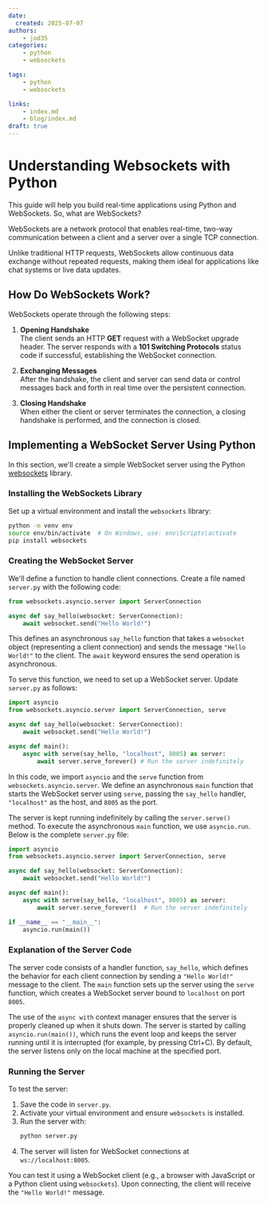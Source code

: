 ```yaml
---
date:
  created: 2025-07-07
authors:
    - jod35
categories:
    - python
    - websockets

tags:
    - python
    - websockets

links:
    - index.md
    - blog/index.md
draft: true
---
```

# Understanding Websockets with Python

This guide will help you build real-time applications using Python and WebSockets. So, what are WebSockets?

WebSockets are a network protocol that enables real-time, two-way communication between a client and a server over a single TCP connection. 
<!-- more -->
Unlike traditional HTTP requests, WebSockets allow continuous data exchange without repeated requests, making them ideal for applications like chat systems or live data updates.

## How Do WebSockets Work?

WebSockets operate through the following steps:

1. **Opening Handshake**  
   The client sends an HTTP **GET** request with a WebSocket upgrade header. The server responds with a **101 Switching Protocols** status code if successful, establishing the WebSocket connection.

2. **Exchanging Messages**  
   After the handshake, the client and server can send data or control messages back and forth in real time over the persistent connection.

3. **Closing Handshake**  
   When either the client or server terminates the connection, a closing handshake is performed, and the connection is closed.

## Implementing a WebSocket Server Using Python

In this section, we'll create a simple WebSocket server using the Python [websockets](https://websockets.readthedocs.io/en/stable/index.html) library.

### Installing the WebSockets Library

Set up a virtual environment and install the `websockets` library:

```bash
python -m venv env
source env/bin/activate  # On Windows, use: env\Scripts\activate
pip install websockets
```

### Creating the WebSocket Server

We'll define a function to handle client connections. Create a file named `server.py` with the following code:

```python
from websockets.asyncio.server import ServerConnection

async def say_hello(websocket: ServerConnection):
    await websocket.send("Hello World!")
```

This defines an asynchronous `say_hello` function that takes a `websocket` object (representing a client connection) and sends the message `"Hello World!"` to the client. The `await` keyword ensures the send operation is asynchronous.

To serve this function, we need to set up a WebSocket server. Update `server.py` as follows:

```python
import asyncio
from websockets.asyncio.server import ServerConnection, serve

async def say_hello(websocket: ServerConnection):
    await websocket.send("Hello World!")

async def main():
    async with serve(say_hello, "localhost", 8005) as server:
        await server.serve_forever() # Run the server indefinitely
```

In this code, we import `asyncio` and the `serve` function from `websockets.asyncio.server`. We define an asynchronous `main` function that starts the WebSocket server using `serve`, passing the `say_hello` handler, `"localhost"` as the host, and `8005` as the port. 

The server is kept running indefinitely by calling the `server.serve()` method. To execute the asynchronous `main` function, we use `asyncio.run`. Below is the complete `server.py` file:

```python
import asyncio
from websockets.asyncio.server import ServerConnection, serve

async def say_hello(websocket: ServerConnection):
    await websocket.send("Hello World!")

async def main():
    async with serve(say_hello, "localhost", 8005) as server:
        await server.serve_forever()  # Run the server indefinitely

if __name__ == "__main__":
    asyncio.run(main())
```

### Explanation of the Server Code
The server code consists of a handler function, `say_hello`, which defines the behavior for each client connection by sending a `"Hello World!"` message to the client. The `main` function sets up the server using the `serve` function, which creates a WebSocket server bound to `localhost` on port `8005`.

The use of the `async with` context manager ensures that the server is properly cleaned up when it shuts down. The server is started by calling `asyncio.run(main())`, which runs the event loop and keeps the server running until it is interrupted (for example, by pressing Ctrl+C). By default, the server listens only on the local machine at the specified port.

### Running the Server
To test the server:
1. Save the code in `server.py`.
2. Activate your virtual environment and ensure `websockets` is installed.
3. Run the server with:
   ```bash
   python server.py
   ```
4. The server will listen for WebSocket connections at `ws://localhost:8005`.

You can test it using a WebSocket client (e.g., a browser with JavaScript or a Python client using `websockets`). Upon connecting, the client will receive the `"Hello World!"` message.
